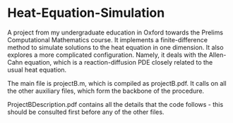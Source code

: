 # Heat-Equation-Simulation
A project from my undergraduate education in Oxford towards the Prelims Computational Mathematics course. 
It implements a finite-difference method to simulate solutions to the heat equation in one dimension.  It also explores a more complicated configuration.
Namely, it deals with the Allen-Cahn equation, which is a reaction-diffusion PDE closely related to the usual heat equation.

The main file is projectB.m, which is compiled as projectB.pdf. It calls on all the other auxiliary files, which form the backbone of the procedure.

ProjectBDescription.pdf contains all the details that the code follows - this should be consulted first before any of the other files.
